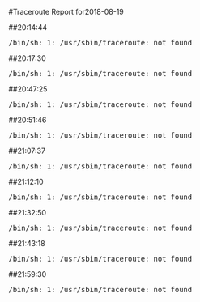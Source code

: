#Traceroute Report for2018-08-19

##20:14:44

<p><pre><samp>/bin/sh: 1: /usr/sbin/traceroute: not found</samp></pre></p>

##20:17:30

<p><pre><samp>/bin/sh: 1: /usr/sbin/traceroute: not found</samp></pre></p>

##20:47:25

<p><pre><samp>/bin/sh: 1: /usr/sbin/traceroute: not found</samp></pre></p>

##20:51:46

<p><pre><samp>/bin/sh: 1: /usr/sbin/traceroute: not found</samp></pre></p>

##21:07:37

<p><pre><samp>/bin/sh: 1: /usr/sbin/traceroute: not found</samp></pre></p>

##21:12:10

<p><pre><samp>/bin/sh: 1: /usr/sbin/traceroute: not found</samp></pre></p>

##21:32:50

<p><pre><samp>/bin/sh: 1: /usr/sbin/traceroute: not found</samp></pre></p>

##21:43:18

<p><pre><samp>/bin/sh: 1: /usr/sbin/traceroute: not found</samp></pre></p>

##21:59:30

<p><pre><samp>/bin/sh: 1: /usr/sbin/traceroute: not found</samp></pre></p>

